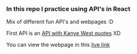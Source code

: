 ### In this repo I practice using API's in React

Mix of different fun API's and webpages :D

First API is an [API with Kanye West quotes](https://kanye.rest/) XD 

 You can view the webpage in this [live link](https://axios-api-practice-j2406f50t-lalimova-beueduazs-projects.vercel.app/)
